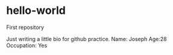 # hello-world
First repository



Just writing a little bio for github practice.
Name: Joseph
Age:28
Occupation: Yes
